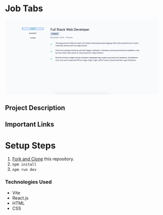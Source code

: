 # Job Tabs

![Job Tabs](public/job-tabs-banner.png)

## Project Description



## Important Links



# Setup Steps

1. [Fork and Clone](https://github.com/iamatos3/job-tabs) this repository.
2. ```npm install```
3. ```npm run dev```

### Technologies Used

- Vite
- React.js
- HTML
- CSS